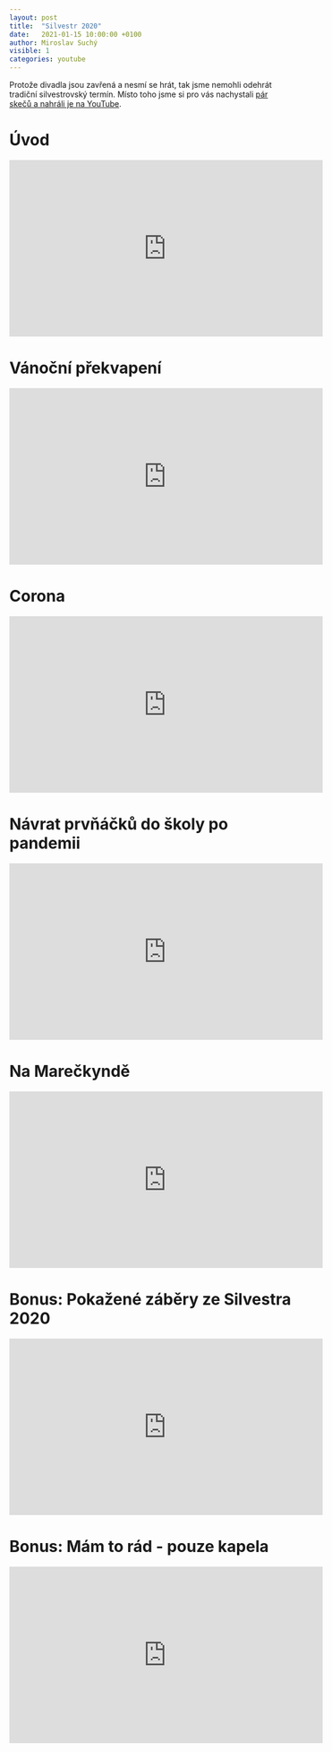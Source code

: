 ```yaml
---
layout: post
title:  "Silvestr 2020"
date:   2021-01-15 10:00:00 +0100
author: Miroslav Suchý
visible: 1
categories: youtube
---
```

Protože divadla jsou zavřená a nesmí se hrát, tak jsme nemohli odehrát tradiční silvestrovský termín. Místo toho jsme si pro vás nachystali [pár skečů a nahráli je na YouTube](https://www.youtube.com/playlist?list=PL8bAIftChIDUtvFVv7wXbdbkgBFqBGNcv).

Úvod
====

<iframe width="560" height="315" src="https://www.youtube.com/embed/2F1uPAsdY7Y" frameborder="0" allow="accelerometer; autoplay; clipboard-write; encrypted-media; gyroscope; picture-in-picture" allowfullscreen></iframe>

Vánoční překvapení
==================

<iframe width="560" height="315" src="https://www.youtube.com/embed/CCG5JusOSgc" frameborder="0" allow="accelerometer; autoplay; clipboard-write; encrypted-media; gyroscope; picture-in-picture" allowfullscreen></iframe>

Corona
======

<iframe width="560" height="315" src="https://www.youtube.com/embed/z8IggavtQx4" frameborder="0" allow="accelerometer; autoplay; clipboard-write; encrypted-media; gyroscope; picture-in-picture" allowfullscreen></iframe>

Návrat prvňáčků do školy po pandemii
====================================

<iframe width="560" height="315" src="https://www.youtube.com/embed/IAZZ-BF7qBk" frameborder="0" allow="accelerometer; autoplay; clipboard-write; encrypted-media; gyroscope; picture-in-picture" allowfullscreen></iframe>

Na Marečkyndě
=============

<iframe width="560" height="315" src="https://www.youtube.com/embed/jZrhL6GlCqg" frameborder="0" allow="accelerometer; autoplay; clipboard-write; encrypted-media; gyroscope; picture-in-picture" allowfullscreen></iframe>

Bonus: Pokažené záběry ze Silvestra 2020
========================================

<iframe width="560" height="315" src="https://www.youtube.com/embed/R-Rru9GiCmk" frameborder="0" allow="accelerometer; autoplay; clipboard-write; encrypted-media; gyroscope; picture-in-picture" allowfullscreen></iframe>

Bonus: Mám to rád - pouze kapela
================================

<iframe width="560" height="315" src="https://www.youtube.com/embed/JOOw1ZKh1Xk" frameborder="0" allow="accelerometer; autoplay; clipboard-write; encrypted-media; gyroscope; picture-in-picture" allowfullscreen></iframe>
